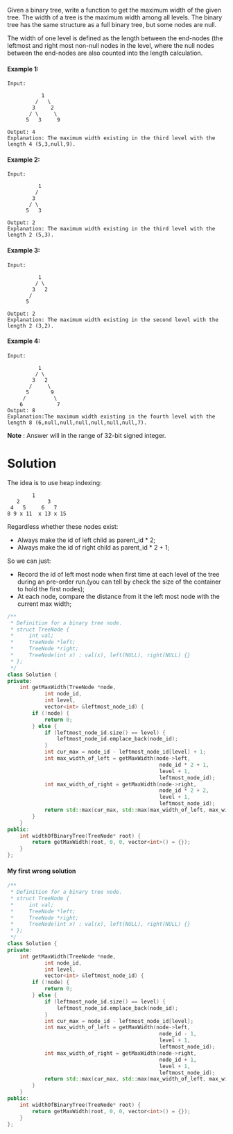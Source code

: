 Given a binary tree, write a function to get the maximum width of the given tree. The width of a tree is the maximum width among all levels. The binary tree has the same structure as a full binary tree, but some nodes are null.

The width of one level is defined as the length between the end-nodes (the leftmost and right most non-null nodes in the level, where the null nodes between the end-nodes are also counted into the length calculation.

#### Example 1:

```
Input: 

           1
         /   \
        3     2
       / \     \  
      5   3     9 

Output: 4
Explanation: The maximum width existing in the third level with the length 4 (5,3,null,9).
```

#### Example 2:

```
Input: 

          1
         /  
        3    
       / \       
      5   3     

Output: 2
Explanation: The maximum width existing in the third level with the length 2 (5,3).
```

#### Example 3:

```
Input: 

          1
         / \
        3   2 
       /        
      5      

Output: 2
Explanation: The maximum width existing in the second level with the length 2 (3,2).
```

#### Example 4:

```
Input: 

          1
         / \
        3   2
       /     \  
      5       9 
     /         \
    6           7
Output: 8
Explanation:The maximum width existing in the fourth level with the length 8 (6,null,null,null,null,null,null,7).
```


__Note__ : Answer will in the range of 32-bit signed integer.

# Solution

The idea is to use heap indexing:

```
        1
   2         3
 4   5     6   7
8 9 x 11  x 13 x 15
```

Regardless whether these nodes exist:

* Always make the id of left child as parent_id * 2;
* Always make the id of right child as parent_id * 2 + 1;

So we can just:

* Record the id of left most node when first time at each level of the tree during an pre-order run.(you can tell by check the size of the container to hold the first nodes);
* At each node, compare the distance from it the left most node with the current max width;


```cpp
/**
 * Definition for a binary tree node.
 * struct TreeNode {
 *     int val;
 *     TreeNode *left;
 *     TreeNode *right;
 *     TreeNode(int x) : val(x), left(NULL), right(NULL) {}
 * };
 */
class Solution {
private:
    int getMaxWidth(TreeNode *node,
            int node_id,
            int level,
            vector<int> &leftmost_node_id) {
        if (!node) {
            return 0;
        } else {
            if (leftmost_node_id.size() == level) {
                leftmost_node_id.emplace_back(node_id);
            }
            int cur_max = node_id - leftmost_node_id[level] + 1;
            int max_width_of_left = getMaxWidth(node->left, 
                                                 node_id * 2 + 1, 
                                                 level + 1, 
                                                 leftmost_node_id);
            int max_width_of_right = getMaxWidth(node->right, 
                                                 node_id * 2 + 2, 
                                                 level + 1, 
                                                 leftmost_node_id);
            return std::max(cur_max, std::max(max_width_of_left, max_width_of_right));
        }
    }
public:
    int widthOfBinaryTree(TreeNode* root) {
        return getMaxWidth(root, 0, 0, vector<int>() = {});
    }
};
```


#### My first wrong solution

```cpp
/**
 * Definition for a binary tree node.
 * struct TreeNode {
 *     int val;
 *     TreeNode *left;
 *     TreeNode *right;
 *     TreeNode(int x) : val(x), left(NULL), right(NULL) {}
 * };
 */
class Solution {
private:
    int getMaxWidth(TreeNode *node,
            int node_id,
            int level,
            vector<int> &leftmost_node_id) {
        if (!node) {
            return 0;
        } else {
            if (leftmost_node_id.size() == level) {
                leftmost_node_id.emplace_back(node_id);
            }
            int cur_max = node_id - leftmost_node_id[level];
            int max_width_of_left = getMaxWidth(node->left, 
                                                 node_id - 1, 
                                                 level + 1, 
                                                 leftmost_node_id);
            int max_width_of_right = getMaxWidth(node->right, 
                                                 node_id + 1, 
                                                 level + 1, 
                                                 leftmost_node_id);
            return std::max(cur_max, std::max(max_width_of_left, max_width_of_right));
        }
    }
public:
    int widthOfBinaryTree(TreeNode* root) {
        return getMaxWidth(root, 0, 0, vector<int>() = {});
    }
};
```

